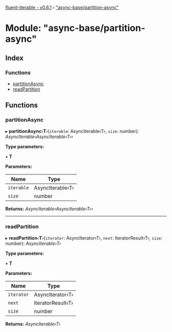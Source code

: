 [fluent-iterable - v0.6.1](../README.md) › ["async-base/partition-async"](_async_base_partition_async_.md)

# Module: "async-base/partition-async"

## Index

### Functions

* [partitionAsync](_async_base_partition_async_.md#partitionasync)
* [readPartition](_async_base_partition_async_.md#readpartition)

## Functions

###  partitionAsync

▸ **partitionAsync**‹**T**›(`iterable`: AsyncIterable‹T›, `size`: number): *AsyncIterable‹AsyncIterable‹T››*

**Type parameters:**

▪ **T**

**Parameters:**

Name | Type |
------ | ------ |
`iterable` | AsyncIterable‹T› |
`size` | number |

**Returns:** *AsyncIterable‹AsyncIterable‹T››*

___

###  readPartition

▸ **readPartition**‹**T**›(`iterator`: AsyncIterator‹T›, `next`: IteratorResult‹T›, `size`: number): *AsyncIterable‹T›*

**Type parameters:**

▪ **T**

**Parameters:**

Name | Type |
------ | ------ |
`iterator` | AsyncIterator‹T› |
`next` | IteratorResult‹T› |
`size` | number |

**Returns:** *AsyncIterable‹T›*
